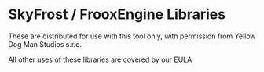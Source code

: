 # SkyFrost / FrooxEngine Libraries
These are distributed for use with this tool only, with permission from Yellow Dog Man Studios s.r.o.

All other uses of these libraries are covered by our [EULA](https://resonite.com/policies/EULA.html)
